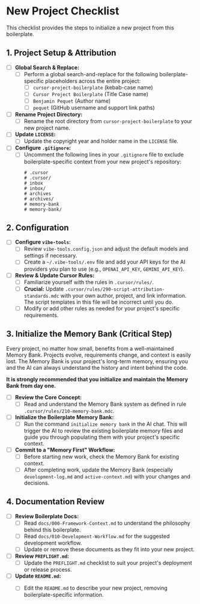 # New Project Checklist

This checklist provides the steps to initialize a new project from this boilerplate.

## 1. Project Setup & Attribution

- [ ] **Global Search & Replace:**
  - [ ] Perform a global search-and-replace for the following boilerplate-specific placeholders across the entire project:
    - [ ] `cursor-project-boilerplate` (kebab-case name)
    - [ ] `Cursor Project Boilerplate` (Title Case name)
    - [ ] `Benjamin Pequet` (Author name)
    - [ ] `pequet` (GitHub username and support link paths)
- [ ] **Rename Project Directory:**
  - [ ] Rename the root directory from `cursor-project-boilerplate` to your new project name.
- [ ] **Update `LICENSE`:**
  - [ ] Update the copyright year and holder name in the `LICENSE` file.
- [ ] **Configure `.gitignore`:**
  - [ ] Uncomment the following lines in your `.gitignore` file to exclude boilerplate-specific context from your new project's repository:
    ```
    # .cursor
    # .cursor/
    # inbox
    # inbox/
    # archives
    # archives/
    # memory-bank
    # memory-bank/
    ```

## 2. Configuration

- [ ] **Configure `vibe-tools`:**
  - [ ] Review `vibe-tools.config.json` and adjust the default models and settings if necessary.
  - [ ] Create a `~/.vibe-tools/.env` file and add your API keys for the AI providers you plan to use (e.g., `OPENAI_API_KEY`, `GEMINI_API_KEY`).
- [ ] **Review & Update Cursor Rules:**
  - [ ] Familiarize yourself with the rules in `.cursor/rules/`.
  - [ ] **Crucial:** Update `.cursor/rules/290-script-attribution-standards.mdc` with your own author, project, and link information. The script templates in this file will be incorrect until you do.
  - [ ] Modify or add other rules as needed for your project's specific requirements.

## 3. Initialize the Memory Bank (Critical Step)

Every project, no matter how small, benefits from a well-maintained Memory Bank. Projects evolve, requirements change, and context is easily lost. The Memory Bank is your project's long-term memory, ensuring you and the AI can always understand the history and intent behind the code.

**It is strongly recommended that you initialize and maintain the Memory Bank from day one.**

- [ ] **Review the Core Concept:**
  - [ ] Read and understand the Memory Bank system as defined in rule `.cursor/rules/210-memory-bank.mdc`.
- [ ] **Initialize the Boilerplate Memory Bank:**
  - [ ] Run the command `initialize memory bank` in the AI chat. This will trigger the AI to review the existing boilerplate memory files and guide you through populating them with your project's specific context.
- [ ] **Commit to a "Memory First" Workflow:**
  - [ ] Before starting new work, check the Memory Bank for existing context.
  - [ ] After completing work, update the Memory Bank (especially `development-log.md` and `active-context.md`) with your changes and decisions.

## 4. Documentation Review

- [ ] **Review Boilerplate Docs:**
  - [ ] Read `docs/000-Framework-Context.md` to understand the philosophy behind this boilerplate.
  - [ ] Read `docs/010-Development-Workflow.md` for the suggested development workflow.
  - [ ] Update or remove these documents as they fit into your new project.
- [ ] **Review `PREFLIGHT.md`:**
  - [ ] Update the `PREFLIGHT.md` checklist to suit your project's deployment or release process.
- [ ] **Update `README.md`:**
  - [ ] Edit the `README.md` to describe your new project, removing boilerplate-specific information.

